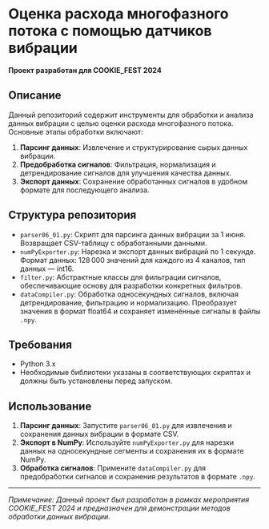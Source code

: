 # Оценка расхода многофазного потока с помощью датчиков вибрации

**Проект разработан для COOKIE_FEST 2024**

## Описание

Данный репозиторий содержит инструменты для обработки и анализа данных вибрации с целью оценки расхода многофазного потока. Основные этапы обработки включают:

1. **Парсинг данных**: Извлечение и структурирование сырых данных вибрации.
2. **Предобработка сигналов**: Фильтрация, нормализация и детрендирование сигналов для улучшения качества данных.
3. **Экспорт данных**: Сохранение обработанных сигналов в удобном формате для последующего анализа.

## Структура репозитория

- `parser06_01.py`: Скрипт для парсинга данных вибрации за 1 июня. Возвращает CSV-таблицу с обработанными данными.
- `numPyExporter.py`: Нарезка и экспорт данных вибраций по 1 секунде. Формат данных: 128 000 значений для каждого из 4 каналов, тип данных — int16.
- `filter.py`: Абстрактные классы для фильтрации сигналов, обеспечивающие основу для разработки конкретных фильтров.
- `dataCompiler.py`: Обработка односекундных сигналов, включая детрендирование, фильтрацию и нормализацию. Преобразует значения в формат float64 и сохраняет изменённые сигналы в файлы `.npy`.

## Требования

- Python 3.x
- Необходимые библиотеки указаны в соответствующих скриптах и должны быть установлены перед запуском.

## Использование

1. **Парсинг данных**: Запустите `parser06_01.py` для извлечения и сохранения данных вибрации в формате CSV.
2. **Экспорт в NumPy**: Используйте `numPyExporter.py` для нарезки данных на односекундные сегменты и сохранения их в формате NumPy.
3. **Обработка сигналов**: Примените `dataCompiler.py` для предобработки сигналов и сохранения результатов в формате `.npy`.

---

*Примечание: Данный проект был разработан в рамках мероприятия COOKIE_FEST 2024 и предназначен для демонстрации методов обработки данных вибрации.*
